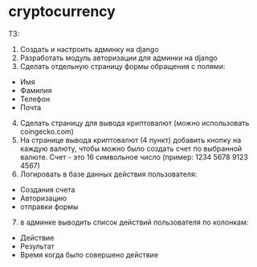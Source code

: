 # cryptocurrency
ТЗ:
1. Создать и настроить админку на django
2. Разработать модуль авторизации для админки на django
3. Сделать отдельную страницу формы обращения с полями:
- Имя 
- Фамилия
- Телефон
- Почта
4. Сделать страницу для вывода криптовалют (можно использовать coingecko.com)
5. На странице вывода криптовалют (4 пункт) добавить кнопку на каждую валюту, 
чтобы можно было создать счет по выбранной валюте. 
Счет - это 16 символьное число (пример: 1234 5678 9123 4567)  
6. Логировать в базе данных действия пользователя: 
- Создания счета
- Авторизацию
- отправки формы
7. в админке выводить список действий пользователя по колонкам:
- Действие
- Результат
- Время когда было совершено действие
